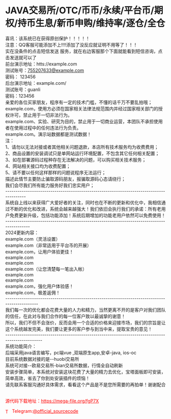 # JAVA交易所/OTC/币币/永续/平台币/期权/持币生息/新币申购/维持率/逐仓/全仓

喜讯：该系统已在获得原创保护！！！！！<br>注意：QQ客服可能添加不上!!!!添加了没反应就证明不用等了！！！<br>实在没条件的点击短信发送 服务，就在右边客服那个下面就能看到短信咨询，点击发送就可以了<br>前台演示地址：htts://example.com<br>测试账号：755207633@example.com<br>密码： 123456<br>后台演示地址：example.com/<br>测试账号：guanli<br>密码：123456<br>亲爱的各位买家朋友，程序有一定的技术门槛，不懂的话千万不要乱拍哦；<br>example.com，使用方必须在国家相关法律法规范围内并经过国家相关部门的授权许可，禁止用于一切非法行为。<br>example.com、实验、研究为目的，禁止用于一切商业运营，本团队不承担使用者在使用过程中的任何违法行为负责。<br>example.com。演示站数据都是测试数据！<br>注：<br>1、请勿以无法对接或者其他相关问题退款，本店所有技术服务均为收费费用；<br>2、商品设置的安装调试只是单网站运行环境配置，不包含其它任何相关配置；<br>3、如在部署源码过程种存在无法解决的问题，可以购买相关技术服务；<br>4、网站相关接口均为收费配置；<br>5、请不要以任何这样那样的问题说程序无法运行；<br>描述此情节主要防止骗取源码朋友，报骗取源码心态请绕行；<br>我们会尽我们所有能力服务好我们忠实用户；<br>----------------------------------------------------------------------------------------<br>系统自上线以来获得广大爱好者的关注，同时也在不断的更新和优化中，我相信通过不断的优化和改进，系统会越来越强大！我们依旧会执行我们的承诺：所有老用户免费更新升级，包括功能添加！系统后期增加的功能老用户依然可以免费使用！<br>------------------------------------------------------------------------------------------<br>2024更新内容：<br>example.com（灵活设置）<br>example.com（非常适用于平台币的开展）<br>example.com，让用户体验更佳！<br>example.com<br>example.com<br>example.com（让您清楚每一笔出入帐）<br>example.com<br>example.com<br>example.com，强化用户体验感！<br>example.com，极差返佣！<br>----------------------------------------------------------------------------------------------<br>我们每一次的优化都会花费大量的人力和精力，当然更离不开的是客户对我们团队的信任，在此对与我们合作的每一位客户致以最诚挚的谢意！<br>所以，我们不但不会涨价，反而会用一个合适的价格来迎接市场，我们的宗旨是让这个系统越发完美，我们要让更多的客户参与到当中来，提取宝贵的意见！<br>------------------------------------------------------------------------------------------------<br>系统功能简介：<br>后端采用java语言编写，pc端vue ,双端原生app,安卓-java, ios-oc<br>目前系统数据对接的是--huobi交易所<br>系统可对接--欧易交易所-bian交易所数据，行情全自动刷新<br>安装步骤简单，本系统对安装这块花费了大量的精力去优化，宝塔面板即可安装，简单高效，省去了你到处安装插件的烦恼！<br>请先联系客服沟通好具体需求，看看这个产品是不是您所需要的再拍单！谢谢配合<br><br>


<p style="color: red;">源代码下载地址：<a href="https://mega-file.org/fgP7X" style="color: red;">https://mega-file.org/fgP7X</a></p><p style="color: red;"><img src="https://cdn-icons-png.flaticon.com/512/2111/2111646.png" alt="Telegram Icon" style="width: 16px; vertical-align: middle; margin-right: 5px;">Telegram:<a href="https://t.me/official_sourcecode" style="color: red;">@official_sourcecode</a></p>